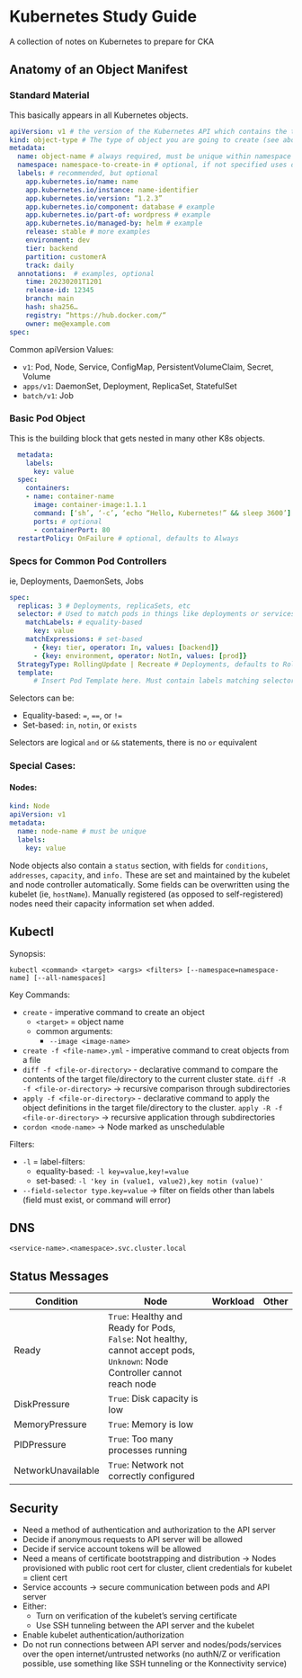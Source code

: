 # Kubernetes Study Guide

A collection of notes on Kubernetes to prepare for CKA

## Anatomy of an Object Manifest

### Standard Material
This basically appears in all Kubernetes objects.

```yml
apiVersion: v1 # the version of the Kubernetes API which contains the type of object you’re creating
kind: object-type # The type of object you are going to create (see above for examples)
metadata:
  name: object-name # always required, must be unique within namespace (or cluster for cluster-wide resources)
  namespace: namespace-to-create-in # optional, if not specified uses default or current context
  labels: # recommended, but optional
    app.kubernetes.io/name: name 
    app.kubernetes.io/instance: name-identifier 
    app.kubernetes.io/version: “1.2.3” 
    app.kubernetes.io/component: database # example
    app.kubernetes.io/part-of: wordpress # example
    app.kubernetes.io/managed-by: helm # example
    release: stable # more examples
    environment: dev
    tier: backend
    partition: customerA
    track: daily
  annotations:  # examples, optional
    time: 20230201T1201
    release-id: 12345
    branch: main
    hash: sha256…
    registry: “https://hub.docker.com/“  
    owner: me@example.com
spec:
```
Common apiVersion Values:
- `v1`: Pod, Node, Service, ConfigMap, PersistentVolumeClaim, Secret, Volume 
- `apps/v1`: DaemonSet, Deployment, ReplicaSet, StatefulSet
- `batch/v1`: Job

### Basic Pod Object
This is the building block that gets nested in many other K8s objects.

```yml
  metadata:
    labels: 
      key: value 
  spec: 
    containers:
    - name: container-name
      image: container-image:1.1.1
      command: [‘sh’, ‘-c’, ‘echo “Hello, Kubernetes!” && sleep 3600’] # examples, optional
      ports: # optional
      - containerPort: 80
  restartPolicy: OnFailure # optional, defaults to Always
```

### Specs for Common Pod Controllers
ie, Deployments, DaemonSets, Jobs

```yml
spec:
  replicas: 3 # Deployments, replicaSets, etc
  selector: # Used to match pods in things like deployments or services
    matchLabels: # equality-based
      key: value 
    matchExpressions: # set-based
      - {key: tier, operator: In, values: [backend]}
      - {key: environment, operator: NotIn, values: [prod]}    
  StrategyType: RollingUpdate | Recreate # Deployments, defaults to RollingUpdate  
  template:
      # Insert Pod Template here. Must contain labels matching selectors (may contain additional)
```

Selectors can be:
  - Equality-based: `=`, `==`, or `!=`
  - Set-based: `in`, `notin`, or `exists`
 
Selectors are logical `and` or `&&` statements, there is no `or` equivalent  

### Special Cases:

#### Nodes:

```yml
kind: Node
apiVersion: v1
metadata:
  name: node-name # must be unique
  labels:
    key: value 
```

Node objects also contain a `status` section, with fields for `conditions`, `addresses`, `capacity`, and `info.` These are set and maintained by the kubelet and node controller automatically. Some fields can be overwritten using the kubelet (ie, `hostName`). Manually registered (as opposed to self-registered) nodes need their capacity information set when added.

## Kubectl 

Synopsis:

```
kubectl <command> <target> <args> <filters> [--namespace=namespace-name] [--all-namespaces]
```

Key Commands:
  - `create` - imperative command to create an object
    - `<target>` = object name
    - common arguments:
      - `--image <image-name>`
  - `create -f <file-name>.yml` - imperative command to creat objects from a file
  - `diff -f <file-or-directory>` - declarative command to compare the contents of the target file/directory to the current cluster state. `diff -R -f <file-or-directory>` -> recursive comparison through subdirectories
  - `apply -f <file-or-directory>` - declarative command to apply the object definitions in the target file/directory to the cluster. `apply -R -f <file-or-directory>` -> recursive application through subdirectories
  - `cordon <node-name>` -> Node marked as unschedulable
  
Filters:
  - `-l` = label-filters:
    - equality-based: `-l key=value,key!=value`
    - set-based: `-l 'key in (value1, value2),key notin (value)'`
  - `--field-selector type.key=value` -> filter on fields other than labels (field must exist, or command will error)
  

## DNS

`<service-name>.<namespace>.svc.cluster.local`

## Status Messages

| Condition | Node | Workload | Other |
| ----   | ---- | ----     | ----  |
| Ready | `True`: Healthy and Ready for Pods, `False`: Not healthy, cannot accept pods, `Unknown`: Node Controller cannot reach node | | |
| DiskPressure | `True`: Disk capacity is low | | |
| MemoryPressure | `True`: Memory is low | | |
| PIDPressure | `True`: Too many processes running | | |
| NetworkUnavailable | `True`: Network not correctly configured | | |

## Security

- Need a method of authentication and authorization to the API server
- Decide if anonymous requests to API server will be allowed
- Decide if service account tokens will be allowed
- Need a means of certificate bootstrapping and distribution -> Nodes provisioned with public root cert for cluster, client credentials for kubelet = client cert
- Service accounts -> secure communication between pods and API server
- Either:
  - Turn on verification of the kubelet’s serving certificate
  - Use SSH tunneling between the API server and the kubelet
- Enable kubelet authentication/authorization
- Do not run connections between API server and nodes/pods/services over the open internet/untrusted networks (no authN/Z or verification possible, use something like SSH tunneling or the Konnectivity service)
